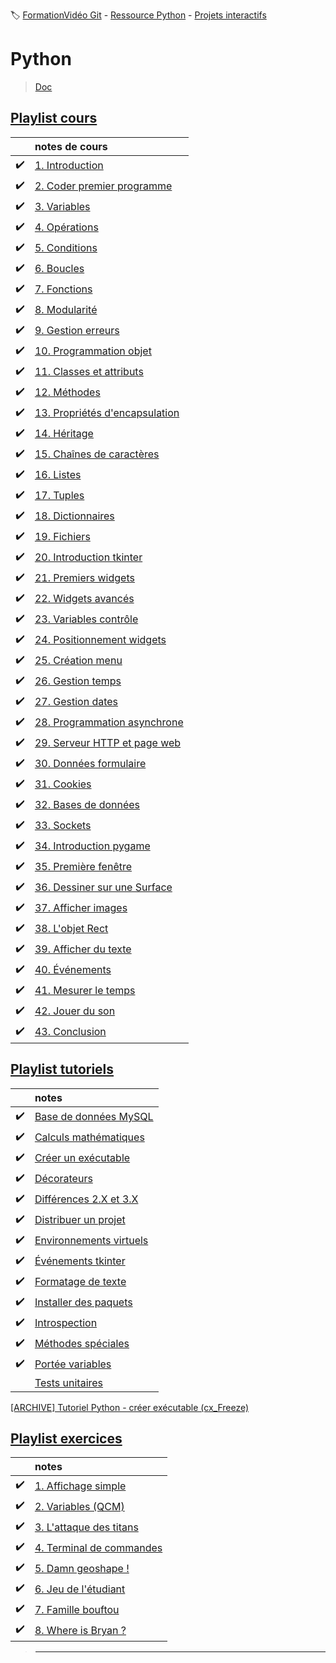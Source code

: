 :label: [FormationVidéo Git](https://github.com/jasonchampagne/FormationVideo) - [Ressource Python](https://github.com/jasonchampagne/FormationVideo/tree/master/Ressources/Python) - [Projets interactifs](https://github.com/jasonchampagne/FormationVideo/tree/master/Projets/Interactifs)

# Python
> [Doc](https://docs.python.org/fr/3/)  

## [Playlist cours](https://github.com/jasonchampagne/FormationVideo/blob/master/Playlists/python-cours.md)  

||notes de cours|
|-|:-|
|:heavy_check_mark:|[1. Introduction](cours/001_intoduction/note.md)
|:heavy_check_mark:|[2. Coder premier programme](cours/002_coder_premier_programme/note.md)
|:heavy_check_mark:|[3. Variables](cours/003_variables/note.md)
|:heavy_check_mark:|[4. Opérations](cours/004_opérations/note.md)
|:heavy_check_mark:|[5. Conditions](cours/005_conditions/note.md)
|:heavy_check_mark:|[6. Boucles](cours/006_boucles/note.md)
|:heavy_check_mark:|[7. Fonctions](cours/007_fonctions/note.md)
|:heavy_check_mark:|[8. Modularité](cours/008_modularité/note.md)
|:heavy_check_mark:|[9. Gestion erreurs](cours/009_gestion_erreurs/note.md)
|:heavy_check_mark:|[10. Programmation objet](cours/010_programmation_objet/note.md)
|:heavy_check_mark:|[11. Classes et attributs](cours/011_classes_et_attributs/note.md)
|:heavy_check_mark:|[12. Méthodes](cours/012_méthodes/note.md)
|:heavy_check_mark:|[13. Propriétés d'encapsulation](cours/013_proprietes_d'encapsulation/note.md)
|:heavy_check_mark:|[14. Héritage](cours/014_héritage/note.md)
|:heavy_check_mark:|[15. Chaînes de caractères](cours/015_chaînes_de_caractères/note.md)
|:heavy_check_mark:|[16. Listes](cours/016_listes/note.md)
|:heavy_check_mark:|[17. Tuples](cours/017_tuples/note.md)
|:heavy_check_mark:|[18. Dictionnaires](cours/018_dictionnaires/note.md)
|:heavy_check_mark:|[19. Fichiers](cours/019_fichiers/note.md)
|:heavy_check_mark:|[20. Introduction tkinter](cours/020_introduction_tkinter/note.md)
|:heavy_check_mark:|[21. Premiers widgets](cours/021_premiers_widgets/note.md)
|:heavy_check_mark:|[22. Widgets avancés](cours/022_widgets_avancés/note.md)
|:heavy_check_mark:|[23. Variables contrôle](cours/023_variables_contrôle/note.md)
|:heavy_check_mark:|[24. Positionnement widgets](cours/024_positionnement_widgets/note.md)
|:heavy_check_mark:|[25. Création menu](cours/025_création_menu/note.md)
|:heavy_check_mark:|[26. Gestion temps](cours/026_gestion_temps/note.md)
|:heavy_check_mark:|[27. Gestion dates](cours/027_gestion_dates/note.md)
|:heavy_check_mark:|[28. Programmation asynchrone](cours/028_programmation_asynchrone/note.md)
|:heavy_check_mark:|[29. Serveur HTTP et page web](cours/029_serveur_HTTP_et_page_web/note.md)
|:heavy_check_mark:|[30. Données formulaire](cours/030_données_formulaire/note.md)
|:heavy_check_mark:|[31. Cookies](cours/031_cookies/note.md)
|:heavy_check_mark:|[32. Bases de données](cours/032_base_de_données/note.md)
|:heavy_check_mark:|[33. Sockets](cours/033_sockets/note.md)
|:heavy_check_mark:|[34. Introduction pygame](cours/034_introduction_pygame/note.md)
|:heavy_check_mark:|[35. Première fenêtre](cours/035_première_fenêtre/note.md)
|:heavy_check_mark:|[36. Dessiner sur une Surface](cours/036_dessiner_sur_une_Surface/note.md)
|:heavy_check_mark:|[37. Afficher images](cours/037_afficher_images/note.md)
|:heavy_check_mark:|[38. L'objet Rect](cours/038_l'objet_Rect/note.md)
|:heavy_check_mark:|[39. Afficher du texte](cours/039_afficher_du_texte/note.md)
|:heavy_check_mark:|[40. Événements](cours/040_évenements/note.md)
|:heavy_check_mark:|[41. Mesurer le temps](cours/041_mesurer_le_temps/note.md)
|:heavy_check_mark:|[42. Jouer du son](cours/042_jouer_du_son/note.md)
|:heavy_check_mark:|[43. Conclusion](cours/043_conclusion/note.md)

## [Playlist tutoriels](https://github.com/jasonchampagne/FormationVideo/blob/master/Playlists/python-tutoriels.md)

||notes|
|-|:-|
|:heavy_check_mark:|[Base de données MySQL](tutos/Base_de_données_MySQL.md)
|:heavy_check_mark:|[Calculs mathématiques](tutos/Calculs_mathématiques.md)
|:heavy_check_mark:|[Créer un exécutable](tutos/Créer_un_exécutable.md)
|:heavy_check_mark:|[Décorateurs](tutos/Décorateurs.md)
|:heavy_check_mark:|[Différences 2.X et 3.X](tutos/Différences_2X_et_3X.md)
|:heavy_check_mark:|[Distribuer un projet](tutos/Distribuer_un_projet.md)
|:heavy_check_mark:|[Environnements virtuels](tutos/Environnements_virtuels.md)
|:heavy_check_mark:|[Événements tkinter](tutos/Événements_tkinter.md)
|:heavy_check_mark:|[Formatage de texte](tutos/Formatage_de_texte.md)
|:heavy_check_mark:|[Installer des paquets](tutos/Installer_des_paquets.md)
|:heavy_check_mark:|[Introspection](tutos/Introspection.md)
|:heavy_check_mark:|[Méthodes spéciales](tutos/Méthodes_spéciales.md)
|:heavy_check_mark:|[Portée variables](tutos/Portée_variables.md)
||[Tests unitaires](tutos/Tests_unitaires.md)

[[ARCHIVE] Tutoriel Python - créer exécutable (cx_Freeze)](https://www.youtube.com/watch?v=essSa78iv-A&list=PLrSOXFDHBtfG0Fb0g--43a0b47e9hrwlB&index=29)

## [Playlist exercices](https://github.com/jasonchampagne/FormationVideo/blob/master/Playlists/python-exercices.md)

||notes|
|-|:-|
|:heavy_check_mark:|[1. Affichage simple](exos/01_Affichage_simple/main.py)
|:heavy_check_mark:|[2. Variables (QCM)](exos/02_Variables_QCM/main.py)
|:heavy_check_mark:|[3. L'attaque des titans](exos/03_Attaque_des_titans/main.py)
|:heavy_check_mark:|[4. Terminal de commandes](exos/04_Terminal_de_commandes/main.py)
|:heavy_check_mark:|[5. Damn geoshape !](exos/05_Damn_geoshape/main.py)
|:heavy_check_mark:|[6. Jeu de l'étudiant](exos/06_Jeu_de_l_étudiant/main.py)
|:heavy_check_mark:|[7. Famille bouftou](exos/07_Famille_bouftou/main.py)
|:heavy_check_mark:|[8. Where is Bryan ?](exos/08_Where_is_Bryan/main.py)

> -----------------------

<!--

+ [](#)

-->